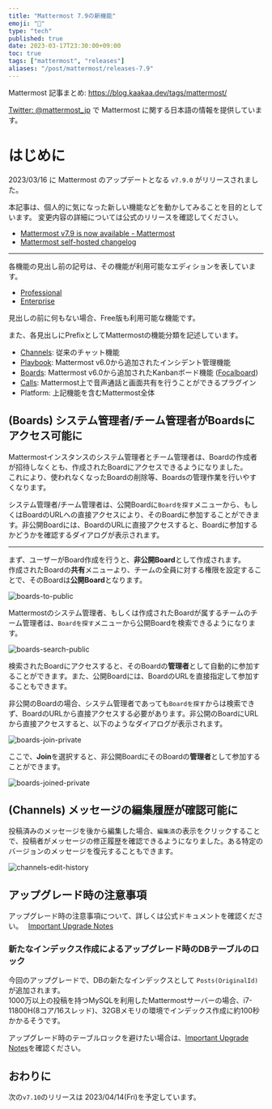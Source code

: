 ```yaml
---
title: "Mattermost 7.9の新機能"
emoji: "🎉"
type: "tech"
published: true
date: 2023-03-17T23:30:00+09:00
toc: true
tags: ["mattermost", "releases"]
aliases: "/post/mattermost/releases-7.9"
---
```


Mattermost 記事まとめ: https://blog.kaakaa.dev/tags/mattermost/

[Twitter: @mattermost_jp](https://twitter.com/mattermost_jp) で Mattermost に関する日本語の情報を提供しています。

# はじめに

2023/03/16 に Mattermost のアップデートとなる `v7.9.0` がリリースされました。  

本記事は、個人的に気になった新しい機能などを動かしてみることを目的としています。
変更内容の詳細については公式のリリースを確認してください。

- [Mattermost v7\.9 is now available \- Mattermost](https://mattermost.com/blog/mattermost-v7-9-is-now-available/)
- [Mattermost self\-hosted changelog](https://docs.mattermost.com/install/self-managed-changelog.html)

---

各機能の見出し前の記号は、その機能が利用可能なエディションを表しています。

- [Professional](https://mattermost.com/pricing/)
- [Enterprise](https://mattermost.com/pricing/)

見出しの前に何もない場合、Free版も利用可能な機能です。

また、各見出しにPrefixとしてMattermostの機能分類を記述しています。

- [Channels](https://docs.mattermost.com/guides/channels.html): 従来のチャット機能
- [Playbook](https://docs.mattermost.com/guides/playbooks.html): Mattermost v6.0から追加されたインシデント管理機能
- [Boards](https://docs.mattermost.com/guides/boards.html): Mattermost v6.0から追加されたKanbanボード機能 ([Focalboard](https://www.focalboard.com/))
- [Calls](https://docs.mattermost.com/channels/make-calls.html): Mattermost上で音声通話と画面共有を行うことができるプラグイン
- Platform: 上記機能を含むMattermost全体

## (Boards) システム管理者/チーム管理者がBoardsにアクセス可能に

Mattermostインスタンスのシステム管理者とチーム管理者は、Boardの作成者が招待しなくとも、作成されたBoardにアクセスできるようになりました。  
これにより、使われなくなったBoardの削除等、Boardsの管理作業を行いやすくなります。  

システム管理者/チーム管理者は、公開Boardに`Boardを探す`メニューから、もしくはBoardのURLへの直接アクセスにより、そのBoardに参加することができます。非公開Boardには、BoardのURLに直接アクセスすると、Boardに参加するかどうかを確認するダイアログが表示されます。

---

まず、ユーザーがBoard作成を行うと、**非公開Board**として作成されます。  
作成されたBoardの**共有**メニューより、チームの全員に対する権限を設定することで、そのBoardは**公開Board**となります。

![boards-to-public](https://blog.kaakaa.dev/images/posts/mattermost/releases-7.9/boards-to-public.png)

Mattermostのシステム管理者、もしくは作成されたBoardが属するチームのチーム管理者は、`Boardを探す`メニューから公開Boardを検索できるようになります。

![boards-search-public](https://blog.kaakaa.dev/images/posts/mattermost/releases-7.9/boards-search-public.png)

検索されたBoardにアクセスすると、そのBoardの**管理者**として自動的に参加することができます。また、公開Boardには、BoardのURLを直接指定して参加することもできます。

非公開のBoardの場合、システム管理者であっても`Boardを探す`からは検索できず、BoardのURLから直接アクセスする必要があります。非公開のBoardにURLから直接アクセスすると、以下のようなダイアログが表示されます。

![boards-join-private](https://blog.kaakaa.dev/images/posts/mattermost/releases-7.9/boards-join-private.png)

ここで、**Join**を選択すると、非公開BoardにそのBoardの**管理者**として参加することができます。

![boards-joined-private](https://blog.kaakaa.dev/images/posts/mattermost/releases-7.9/boards-joined-private.png)

## (Channels) メッセージの編集履歴が確認可能に

投稿済みのメッセージを後から編集した場合、`編集済`の表示をクリックすることで、投稿者がメッセージの修正履歴を確認できるようになりました。ある特定のバージョンのメッセージを復元することもできます。

![channels-edit-history](https://blog.kaakaa.dev/images/posts/mattermost/releases-7.9/channels-edit-history.png)

## アップグレード時の注意事項

アップグレード時の注意事項について、詳しくは公式ドキュメントを確認ください。　 
[Important Upgrade Notes](https://docs.mattermost.com/upgrade/important-upgrade-notes.html)

### 新たなインデックス作成によるアップグレード時のDBテーブルのロック

今回のアップグレードで、DBの新たなインデックスとして `Posts(OriginalId)` が追加されます。  
1000万以上の投稿を持つMySQLを利用したMattermostサーバーの場合、i7-11800H(8コア/16スレッド)、32GBメモリの環境でインデックス作成に約100秒かかるそうです。

アップグレード時のテーブルロックを避けたい場合は、[Important Upgrade Notes](https://docs.mattermost.com/upgrade/important-upgrade-notes.html)を確認ください。


## おわりに
次の`v7.10`のリリースは 2023/04/14(Fri)を予定しています。
